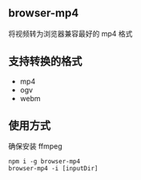 ## browser-mp4

将视频转为浏览器兼容最好的 mp4 格式

## 支持转换的格式

- mp4
- ogv
- webm

## 使用方式

确保安装 ffmpeg

```
npm i -g browser-mp4
browser-mp4 -i [inputDir]
```
